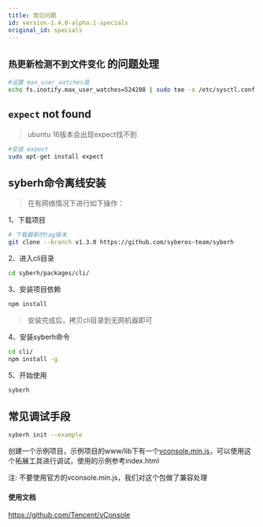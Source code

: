 ```yaml
---
title: 常见问题
id: version-1.4.0-alpha.1-specials
original_id: specials
---
```


## `热更新检测不到文件变化` 的问题处理

```bash
#设置 max_user_watches值
echo fs.inotify.max_user_watches=524288 | sudo tee -a /etc/sysctl.conf && sudo sysctl -p
```

## `expect` not found
> ubuntu 16版本会出现expect找不到

```bash
#安装 expect
sudo apt-get install expect
```

## syberh命令离线安装
> 在有网络情况下进行如下操作：

1、下载项目
```bash
# 下载最新的tag版本
git clone --branch v1.3.0 https://github.com/syberos-team/syberh
```
2、进入cli目录
```bash
cd syberh/packages/cli/
```
3、安装项目依赖
```bash
npm install
```
> 安装完成后，拷贝cli目录到无网机器即可

4、安装syberh命令
```bash
cd cli/
npm install -g
```

5、开始使用
```bash
syberh
```

## 常见调试手段
```bash
syberh init --example
```
创建一个示例项目，示例项目的www/lib下有一个[vconsole.min.js](/js/vconsole.min.js)，可以使用这个拓展工具进行调试，使用的示例参考index.html

注: 不要使用官方的vconsole.min.js，我们对这个包做了兼容处理

#### 使用文档
https://github.com/Tencent/vConsole
